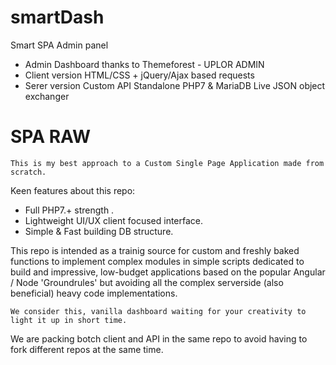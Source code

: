 # smartDash
 Smart SPA Admin panel 

  - Admin Dashboard thanks to Themeforest - UPLOR ADMIN
  - Client version HTML/CSS + jQuery/Ajax based requests
  - Serer version Custom API Standalone PHP7 & MariaDB Live JSON object exchanger 

# SPA RAW

    This is my best approach to a Custom Single Page Application made from scratch.


Keen features about this repo:

  - Full PHP7.+ strength .
  - Lightweight UI/UX client focused interface.
  - Simple & Fast building DB structure.


This repo is intended as a trainig source for custom and freshly baked functions to implement complex modules in simple scripts dedicated to build and impressive, low-budget applications based on the popular Angular / Node 'Groundrules'  but avoiding all the complex serverside (also beneficial) heavy code implementations.

    We consider this, vanilla dashboard waiting for your creativity to light it up in short time.

We are packing botch client and API in the same repo to avoid having to fork different repos at the same time.